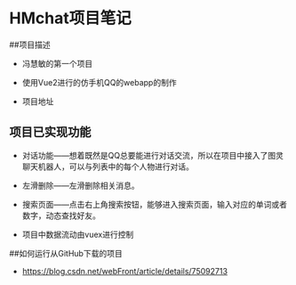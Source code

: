 # HMchat项目笔记

##项目描述

* 冯慧敏的第一个项目

* 使用Vue2进行的仿手机QQ的webapp的制作

* 项目地址 [](https://github.com/jiangqizheng/vue-MiniQQ)

## 项目已实现功能

* 对话功能——想着既然是QQ总要能进行对话交流，所以在项目中接入了图灵聊天机器人，可以与列表中的每个人物进行对话。

* 左滑删除——左滑删除相关消息。

* 搜索页面——点击右上角搜索按钮，能够进入搜索页面，输入对应的单词或者数字，动态查找好友。

* 项目中数据流动由vuex进行控制

##如何运行从GitHub下载的项目

* https://blog.csdn.net/webFront/article/details/75092713